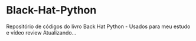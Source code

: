# Black-Hat-Python
Repositório de códigos do livro Back Hat Python - Usados para meu estudo e vídeo review
Atualizando...
